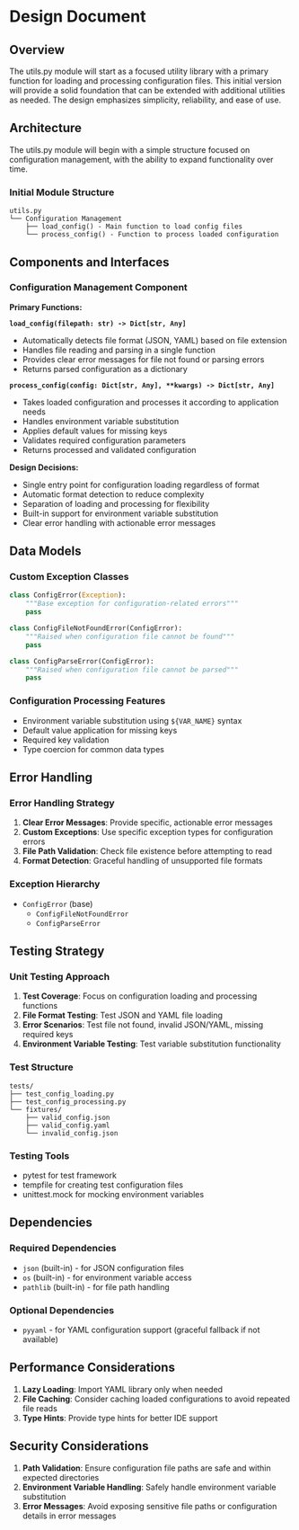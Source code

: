 # Design Document

## Overview

The utils.py module will start as a focused utility library with a primary function for loading and processing configuration files. This initial version will provide a solid foundation that can be extended with additional utilities as needed. The design emphasizes simplicity, reliability, and ease of use.

## Architecture

The utils.py module will begin with a simple structure focused on configuration management, with the ability to expand functionality over time.

### Initial Module Structure
```
utils.py
└── Configuration Management
    ├── load_config() - Main function to load config files
    └── process_config() - Function to process loaded configuration
```

## Components and Interfaces

### Configuration Management Component

**Primary Functions:**

**`load_config(filepath: str) -> Dict[str, Any]`**
- Automatically detects file format (JSON, YAML) based on file extension
- Handles file reading and parsing in a single function
- Provides clear error messages for file not found or parsing errors
- Returns parsed configuration as a dictionary

**`process_config(config: Dict[str, Any], **kwargs) -> Dict[str, Any]`**
- Takes loaded configuration and processes it according to application needs
- Handles environment variable substitution
- Applies default values for missing keys
- Validates required configuration parameters
- Returns processed and validated configuration

**Design Decisions:**
- Single entry point for configuration loading regardless of format
- Automatic format detection to reduce complexity
- Separation of loading and processing for flexibility
- Built-in support for environment variable substitution
- Clear error handling with actionable error messages

## Data Models

### Custom Exception Classes
```python
class ConfigError(Exception):
    """Base exception for configuration-related errors"""
    pass

class ConfigFileNotFoundError(ConfigError):
    """Raised when configuration file cannot be found"""
    pass

class ConfigParseError(ConfigError):
    """Raised when configuration file cannot be parsed"""
    pass
```

### Configuration Processing Features
- Environment variable substitution using `${VAR_NAME}` syntax
- Default value application for missing keys
- Required key validation
- Type coercion for common data types

## Error Handling

### Error Handling Strategy
1. **Clear Error Messages**: Provide specific, actionable error messages
2. **Custom Exceptions**: Use specific exception types for configuration errors
3. **File Path Validation**: Check file existence before attempting to read
4. **Format Detection**: Graceful handling of unsupported file formats

### Exception Hierarchy
- `ConfigError` (base)
  - `ConfigFileNotFoundError`
  - `ConfigParseError`

## Testing Strategy

### Unit Testing Approach
1. **Test Coverage**: Focus on configuration loading and processing functions
2. **File Format Testing**: Test JSON and YAML file loading
3. **Error Scenarios**: Test file not found, invalid JSON/YAML, missing required keys
4. **Environment Variable Testing**: Test variable substitution functionality

### Test Structure
```
tests/
├── test_config_loading.py
├── test_config_processing.py
└── fixtures/
    ├── valid_config.json
    ├── valid_config.yaml
    └── invalid_config.json
```

### Testing Tools
- pytest for test framework
- tempfile for creating test configuration files
- unittest.mock for mocking environment variables

## Dependencies

### Required Dependencies
- `json` (built-in) - for JSON configuration files
- `os` (built-in) - for environment variable access
- `pathlib` (built-in) - for file path handling

### Optional Dependencies
- `pyyaml` - for YAML configuration support (graceful fallback if not available)

## Performance Considerations

1. **Lazy Loading**: Import YAML library only when needed
2. **File Caching**: Consider caching loaded configurations to avoid repeated file reads
3. **Type Hints**: Provide type hints for better IDE support

## Security Considerations

1. **Path Validation**: Ensure configuration file paths are safe and within expected directories
2. **Environment Variable Handling**: Safely handle environment variable substitution
3. **Error Messages**: Avoid exposing sensitive file paths or configuration details in error messages